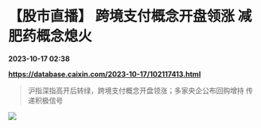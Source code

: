 # 【股市直播】 跨境支付概念开盘领涨 减肥药概念熄火

**2023-10-17 02:38**

**https://database.caixin.com/2023-10-17/102117413.html**

> 沪指深指高开后转绿，跨境支付概念开盘领涨；多家央企公布回购增持 传递积极信号

  

![](https://img.caixin.com/2023-10-17/169750890207120_840_560.jpg)
